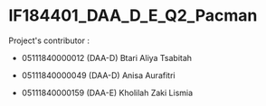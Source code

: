 # IF184401_DAA_D_E_Q2_Pacman

Project's contributor :

- 05111840000012  (DAA-D)  Btari Aliya Tsabitah 

- 05111840000049  (DAA-D)  Anisa Aurafitri

- 05111840000159  (DAA-E)  Kholilah Zaki Lismia        
